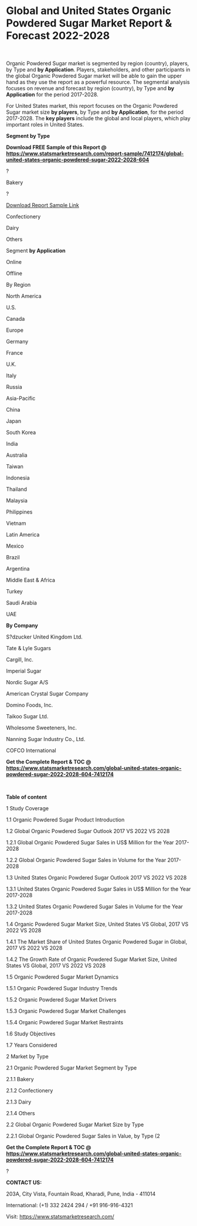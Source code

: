 <h1>Global and United States Organic Powdered Sugar Market Report & Forecast 2022-2028</h1><br/><p>Organic Powdered Sugar market is segmented by region (country), players, by Type and <strong>by Application</strong>. Players, stakeholders, and other participants in the global Organic Powdered Sugar market will be able to gain the upper hand as they use the report as a powerful resource. The segmental analysis focuses on revenue and forecast by region (country), by Type and <strong>by Application</strong> for the period 2017-2028.</p>
 
 
 
 <p>For United States market, this report focuses on the Organic Powdered Sugar market size <strong>by players</strong>, by Type and <strong>by Application</strong>, for the period 2017-2028. The <strong>key players</strong> include the global and local players, which play important roles in United States.</p>
 
 
 
 <p><strong>Segment by Type</strong></p>
 
 
 
 <div><b>Download FREE Sample of this Report @ <a href="https://www.statsmarketresearch.com/download-free-sample/7412174/global-united-states-organic-powdered-sugar-2022-2028-604">https://www.statsmarketresearch.com/report-sample/7412174/global-united-states-organic-powdered-sugar-2022-2028-604</a></b></div>
 
 
 
 <p>? </p>
 
 
 
 <p>Bakery</p>
 
 
 
 <p>? </p>
 
 
 
 <p><a href="https://www.statsmarketresearch.com/download-free-sample/7412174/global-united-states-organic-powdered-sugar-2022-2028-604">Download Report Sample Link</a></p>
 
 
 
 <p>Confectionery</p>
 
 
 
 <p>Dairy</p>
 
 
 
 <p>Others</p>
 
 
 
 <p>Segment <strong>by Application</strong></p>
 
 
 
 <p>Online</p>
 
 
 
 <p>Offline</p>
 
 
 
 <p>By Region</p>
 
 
 
 <p>North America</p>
 
 
 
 <p>U.S.</p>
 
 
 
 <p>Canada</p>
 
 
 
 <p>Europe</p>
 
 
 
 <p>Germany</p>
 
 
 
 <p>France</p>
 
 
 
 <p>U.K.</p>
 
 
 
 <p>Italy</p>
 
 
 
 <p>Russia</p>
 
 
 
 <p>Asia-Pacific</p>
 
 
 
 <p>China</p>
 
 
 
 <p>Japan</p>
 
 
 
 <p>South Korea</p>
 
 
 
 <p>India</p>
 
 
 
 <p>Australia</p>
 
 
 
 <p>Taiwan</p>
 
 
 
 <p>Indonesia</p>
 
 
 
 <p>Thailand</p>
 
 
 
 <p>Malaysia</p>
 
 
 
 <p>Philippines</p>
 
 
 
 <p>Vietnam</p>
 
 
 
 <p>Latin America</p>
 
 
 
 <p>Mexico</p>
 
 
 
 <p>Brazil</p>
 
 
 
 <p>Argentina</p>
 
 
 
 <p>Middle East & Africa</p>
 
 
 
 <p>Turkey</p>
 
 
 
 <p>Saudi Arabia</p>
 
 
 
 <p>UAE</p>
 
 
 
 <p><strong>By Company</strong></p>
 
 
 
 <p>S?dzucker United Kingdom Ltd.</p>
 
 
 
 <p>Tate & Lyle Sugars</p>
 
 
 
 <p>Cargill, Inc.</p>
 
 
 
 <p>Imperial Sugar</p>
 
 
 
 <p>Nordic Sugar A/S</p>
 
 
 
 <p>American Crystal Sugar Company</p>
 
 
 
 <p>Domino Foods, Inc.</p>
 
 
 
 <p>Taikoo Sugar Ltd.</p>
 
 
 
 <p>Wholesome Sweeteners, Inc.</p>
 
 
 
 <p>Nanning Sugar Industry Co., Ltd.</p>
 
 
 
 <p>COFCO International</p>
 
 
 
 <div><b>Get the Complete Report & TOC @ <a href="https://www.statsmarketresearch.com/global-united-states-organic-powdered-sugar-2022-2028-604-7412174">https://www.statsmarketresearch.com/global-united-states-organic-powdered-sugar-2022-2028-604-7412174</a></b></div>
 
 
 
 <p><br />
 
 <b>Table of content</b></p>
 
 
 
 <p>1 Study Coverage<br />
 
 1.1 Organic Powdered Sugar Product Introduction<br />
 
 1.2 Global Organic Powdered Sugar Outlook 2017 VS 2022 VS 2028<br />
 
 1.2.1 Global Organic Powdered Sugar Sales in US$ Million for the Year 2017-2028<br />
 
 1.2.2 Global Organic Powdered Sugar Sales in Volume for the Year 2017-2028<br />
 
 1.3 United States Organic Powdered Sugar Outlook 2017 VS 2022 VS 2028<br />
 
 1.3.1 United States Organic Powdered Sugar Sales in US$ Million for the Year 2017-2028<br />
 
 1.3.2 United States Organic Powdered Sugar Sales in Volume for the Year 2017-2028<br />
 
 1.4 Organic Powdered Sugar Market Size, United States VS Global, 2017 VS 2022 VS 2028<br />
 
 1.4.1 The Market Share of United States Organic Powdered Sugar in Global, 2017 VS 2022 VS 2028<br />
 
 1.4.2 The Growth Rate of Organic Powdered Sugar Market Size, United States VS Global, 2017 VS 2022 VS 2028<br />
 
 1.5 Organic Powdered Sugar Market Dynamics<br />
 
 1.5.1 Organic Powdered Sugar Industry Trends<br />
 
 1.5.2 Organic Powdered Sugar Market Drivers<br />
 
 1.5.3 Organic Powdered Sugar Market Challenges<br />
 
 1.5.4 Organic Powdered Sugar Market Restraints<br />
 
 1.6 Study Objectives<br />
 
 1.7 Years Considered<br />
 
 2 Market by Type<br />
 
 2.1 Organic Powdered Sugar Market Segment by Type<br />
 
 2.1.1 Bakery<br />
 
 2.1.2 Confectionery<br />
 
 2.1.3 Dairy<br />
 
 2.1.4 Others<br />
 
 2.2 Global Organic Powdered Sugar Market Size by Type<br />
 
 2.2.1 Global Organic Powdered Sugar Sales in Value, by Type (2</p>
 
 
 
 <div><b>Get the Complete Report & TOC @ <a href="https://www.statsmarketresearch.com/global-united-states-organic-powdered-sugar-2022-2028-604-7412174">https://www.statsmarketresearch.com/global-united-states-organic-powdered-sugar-2022-2028-604-7412174</a></b></div>
 
 
 
 <p>? </p>
 
 
 
 <p><b>CONTACT US:</b><br />
 
 203A, City Vista, Fountain Road, Kharadi, Pune, India - 411014<br />
 
 International: (+1) 332 2424 294 / +91 916-916-4321<br />
 
 Visit: <a href="https://www.statsmarketresearch.com/">https://www.statsmarketresearch.com/</a></p>